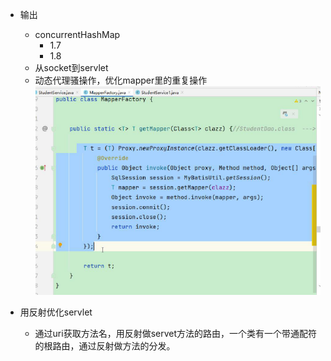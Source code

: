 - 输出
  - concurrentHashMap
    - 1.7
    - 1.8
  - 从socket到servlet
  - 动态代理骚操作，优化mapper里的重复操作
    ![image-20220318100713255](../.image/image-20220318100713255.png)

- 用反射优化servlet
  - 通过uri获取方法名，用反射做servet方法的路由，一个类有一个带通配符的根路由，通过反射做方法的分发。

